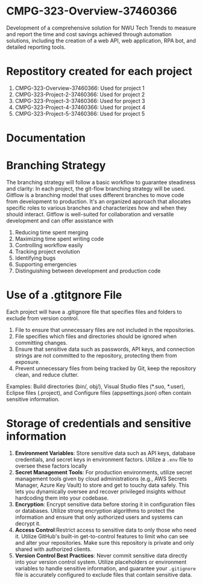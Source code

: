 # CMPG-323-Overview-37460366
Development of a comprehensive solution for NWU Tech Trends to measure and report the time and cost savings achieved through automation solutions, including the creation of a web API, web application, RPA bot, and detailed reporting tools.
# Repostitory created for each project 
1. CMPG-323-Overview-37460366: Used for project 1
2. CMPG-323-Project-2-37460366: Used for project 2
3. CMPG-323-Project-3-37460366: Used for project 3
4. CMPG-323-Project-4-37460366: Used for project 4
5. CMPG-323-Project-5-37460366: Used for project 5
# Documentation

# Branching Strategy
The branching strategy will follow a basic workflow to guarantee steadiness and clarity:
In each project, the git-flow branching strategy will be used. Gitflow is a branching model that uses different branches to move code from development to production. It's an organized approach that allocates specific roles to various branches and characterizes how and when they should interact. Gitflow is well-suited for collaboration and versatile development and can offer assistance with
1. Reducing time spent merging
2. Maximizing time spent writing code
3. Controlling workflow easily
4. Tracking project evolution
5. Identifying bugs
6. Supporting emergencies
7. Distinguishing between development and production code
# Use of a .gtitgnore File
Each project will have a .gitignore file that specifies files and folders to exclude from version control.
1. File to ensure that unnecessary files are not included in the repositories.
2. File specifies which files and directories should be ignored when committing changes.
4. Ensure that sensitive data such as passwords, API keys, and connection strings are not committed to the repository, protecting them from exposure.
5. Prevent unnecessary files from being tracked by Git, keep the repository clean, and reduce clutter.

Examples:
Build directories (bin/, obj/), Visual Studio files (*.suo, *.user), Eclipse files (.project), and Configure files (appsettings.json) often contain sensitive information.
# Storage of credentials and sensitive information 
1. **Environment Variables**: Store sensitive data such as API keys, database credentials, and secret keys in environment factors. Utilize a `.env` file to oversee these factors locally
2. **Secret Management Tools**: For production environments, utilize secret management tools given by cloud administrations (e.g., AWS Secrets Manager, Azure Key Vault) to store and get to touchy data safely. This lets you dynamically oversee and recover privileged insights without hardcoding them into your codebase.
3. **Encryption**: Encrypt sensitive data before storing it in configuration files or databases. Utilize strong encryption algorithms to protect the information and ensure that only authorized users and systems can decrypt it.
4. **Access Control**:Restrict access to sensitive data to only those who need it. Utilize GitHub's built-in get-to-control features to limit who can see and alter your repositories. Make sure this repository is private and only shared with authorized clients.
5. **Version Control Best Practices**: Never commit sensitive data directly into your version control system. Utilize placeholders or environment variables to handle sensitive information, and guarantee your `.gitignore` file is accurately configured to exclude files that contain sensitive data.

